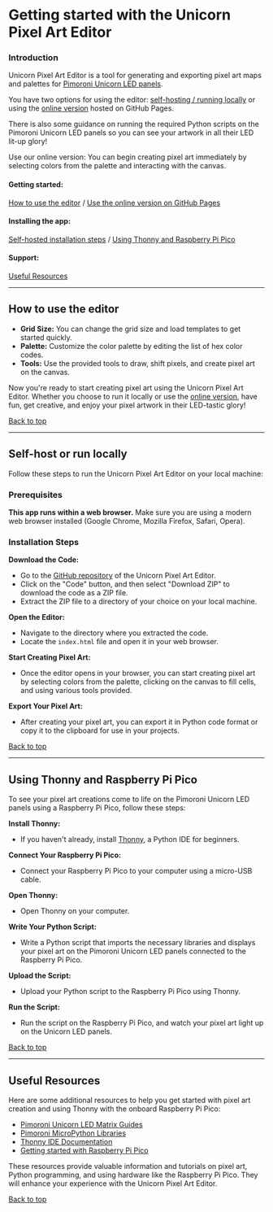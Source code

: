 # Getting started with the Unicorn Pixel Art Editor

### Introduction <a name="introduction"></a>

Unicorn Pixel Art Editor is a tool for generating and exporting pixel art maps and palettes for [Pimoroni Unicorn LED panels](https://shop.pimoroni.com/products/space-unicorns). 

You have two options for using the editor: [self-hosting / running locally](#self-host-locally) or using the [online version](https://fotosyn.github.io/UnicornPixelEditor/) hosted on GitHub Pages.

There is also some guidance on running the required Python scripts on the Pimoroni Unicorn LED panels so you can see your artwork in all their LED lit-up glory!

Use our online version: You can begin creating pixel art immediately by selecting colors from the palette and interacting with the canvas.

####  Getting started:
[How to use the editor](#using-the-editor) / [Use the online version on GitHub Pages](https://fotosyn.github.io/UnicornPixelEditor/)

#### Installing the app:
[Self-hosted installation steps](#self-host-locally) / [Using Thonny and Raspberry Pi Pico](#using-thonny-and-raspberry-pi-pico)

#### Support:
[Useful Resources](#useful-resources)

---

## How to use the editor <a name="using-the-editor"></a>

- **Grid Size:** You can change the grid size and load templates to get started quickly.
- **Palette:** Customize the color palette by editing the list of hex color codes.
- **Tools:** Use the provided tools to draw, shift pixels, and create pixel art on the canvas.

Now you're ready to start creating pixel art using the Unicorn Pixel Art Editor. Whether you choose to run it locally or use the [online version](https://fotosyn.github.io/UnicornPixelEditor/), have fun, get creative, and enjoy your pixel artwork in their LED-tastic glory!

[Back to top](#top)

---

## Self-host or run locally <a name="self-host-locally"></a>

Follow these steps to run the Unicorn Pixel Art Editor on your local machine:

### Prerequisites <a name="prerequisites"></a>

**This app runs within a web browser.** Make sure you are using a modern web browser installed (Google Chrome, Mozilla Firefox, Safari, Opera).

### Installation Steps <a name="installation-steps"></a>

**Download the Code:**

   - Go to the [GitHub repository](https://github.com/github_username/unicorn-pixel-art-editor) of the Unicorn Pixel Art Editor.
   - Click on the "Code" button, and then select "Download ZIP" to download the code as a ZIP file.
   - Extract the ZIP file to a directory of your choice on your local machine.

**Open the Editor:**

   - Navigate to the directory where you extracted the code.
   - Locate the `index.html` file and open it in your web browser.

**Start Creating Pixel Art:**

   - Once the editor opens in your browser, you can start creating pixel art by selecting colors from the palette, clicking on the canvas to fill cells, and using various tools provided.

**Export Your Pixel Art:**

   - After creating your pixel art, you can export it in Python code format or copy it to the clipboard for use in your projects.

[Back to top](#top)

---

## Using Thonny and Raspberry Pi Pico <a name="using-thonny-and-raspberry-pi-pico"></a> 

To see your pixel art creations come to life on the Pimoroni Unicorn LED panels using a Raspberry Pi Pico, follow these steps:

**Install Thonny:**

   - If you haven't already, install [Thonny](https://thonny.org/), a Python IDE for beginners.

**Connect Your Raspberry Pi Pico:**

   - Connect your Raspberry Pi Pico to your computer using a micro-USB cable.

**Open Thonny:**

   - Open Thonny on your computer.

**Write Your Python Script:**

   - Write a Python script that imports the necessary libraries and displays your pixel art on the Pimoroni Unicorn LED panels connected to the Raspberry Pi Pico.

**Upload the Script:**

   - Upload your Python script to the Raspberry Pi Pico using Thonny.

**Run the Script:**

   - Run the script on the Raspberry Pi Pico, and watch your pixel art light up on the Unicorn LED panels.

[Back to top](#top)

---

## Useful Resources <a name="useful-resources"></a> <!-- Added section -->

Here are some additional resources to help you get started with pixel art creation and using Thonny with the onboard Raspberry Pi Pico:

- [Pimoroni Unicorn LED Matrix Guides](https://shop.pimoroni.com/products/space-unicorns?variant=40842632953939)
- [Pimoroni MicroPython Libraries](https://github.com/pimoroni/pimoroni-pico/releases)
- [Thonny IDE Documentation](https://docs.thonny.org/en/latest/index.html)
- [Getting started with Raspberry Pi Pico](https://projects.raspberrypi.org/en/projects/getting-started-with-the-pico)

These resources provide valuable information and tutorials on pixel art, Python programming, and using hardware like the Raspberry Pi Pico. They will enhance your experience with the Unicorn Pixel Art Editor.

[Back to top](#top)
